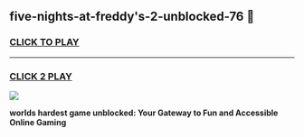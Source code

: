 
## five-nights-at-freddy's-2-unblocked-76 👋
<h3>
<a href="https://premium.freeplayer.one?title=five-nights-at-freddy's-2-unblocked-76&ref=14F">CLICK TO PLAY</a></h3>
<hr>

<h3>
<a href="https://premium.freeplayer.one?title=five-nights-at-freddy's-2-unblocked-76&ref=14F">CLICK 2 PLAY</a>
  
</h3>

<a href="https://premium.freeplayer.one?title=five-nights-at-freddy's-2-unblocked-76&ref=12F/"><img src="https://clearcache.store/games.png"></a>


**worlds hardest game unblocked: Your Gateway to Fun and Accessible Online Gaming**
